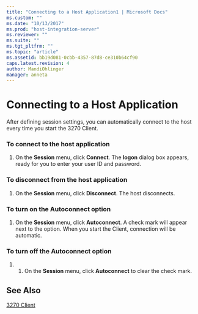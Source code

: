 ```yaml
---
title: "Connecting to a Host Application1 | Microsoft Docs"
ms.custom: ""
ms.date: "10/13/2017"
ms.prod: "host-integration-server"
ms.reviewer: ""
ms.suite: ""
ms.tgt_pltfrm: ""
ms.topic: "article"
ms.assetid: bb19d081-0cbb-4357-87d8-ce310b64cf90
caps.latest.revision: 4
author: MandiOhlinger
manager: anneta
---
```

# Connecting to a Host Application
After defining session settings, you can automatically connect to the host every time you start the 3270 Client.  
  
### To connect to the host application  
  
1.  On the **Session** menu, click **Connect**. The **logon** dialog box appears, ready for you to enter your user ID and password.  
  
### To disconnect from the host application  
  
1.  On the **Session** menu, click **Disconnect**. The host disconnects.  
  
### To turn on the Autoconnect option  
  
1.  On the **Session** menu, click **Autoconnect**. A check mark will appear next to the option. When you start the Client, connection will be automatic.  
  
### To turn off the Autoconnect option  
  
1.  1. On the **Session** menu, click **Autoconnect** to clear the check mark.  
  
## See Also  
 [3270 Client](../core/3270-client.md)